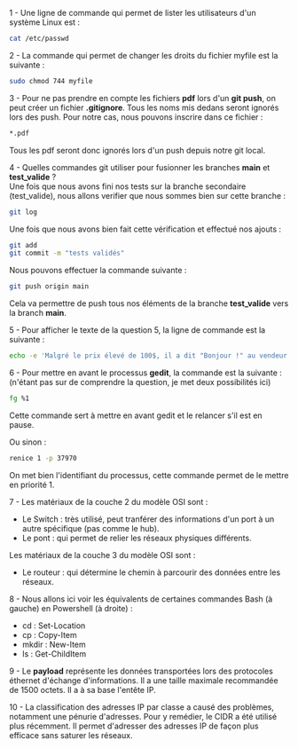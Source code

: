 1 - Une ligne de commande qui permet de lister les utilisateurs d'un système Linux est : 
```Bash
cat /etc/passwd
```
  

2 - La commande qui permet de changer les droits du fichier myfile est la suivante :
```Bash
sudo chmod 744 myfile
```
  
  
3 - Pour ne pas prendre en compte les fichiers **pdf** lors d'un **git push**, on peut créer un fichier **.gitignore**. Tous les noms mis dedans seront ignorés lors des push. Pour notre cas, nous pouvons inscrire dans ce fichier :
```Bash
*.pdf
```
Tous les pdf seront donc ignorés lors d'un push depuis notre git local.


4 - Quelles commandes git utiliser pour fusionner les branches **main** et **test_valide** ?  
Une fois que nous avons fini nos tests sur la branche secondaire (test_valide), nous allons verifier que nous sommes bien sur cette branche : 
```Bash
git log
```
Une fois que nous avons bien fait cette vérification et effectué nos ajouts : 
```Bash
git add
git commit -m "tests validés"
```

Nous pouvons effectuer la commande suivante : 
```Bash
git push origin main
```

Cela va permettre de push tous nos éléments de la branche **test_valide** vers la branch **main**.

5 - Pour afficher le texte de la question 5, la ligne de commande est la suivante : 
```Bash
echo -e 'Malgré le prix élevé de 100$, il a dit "Bonjour !" au vendeur :\n- "Bonjour est-ce que ce clavier fonctionne bien ?"\n- "Evidemment ! On peut tout écrire avec, que ce soit des pipe | ou bien des backslash \\\\ !"\n- "Même des tildes ~ ?"\n- "Evidemment !"'
```
  
  
6 - Pour mettre en avant le processus **gedit**, la commande est la suivante : 
(n'étant pas sur de comprendre la question, je met deux possibilités ici)  
```Bash
fg %1
```
Cette commande sert à mettre en avant gedit et le relancer s'il est en pause.
  
Ou sinon :
```Bash
renice 1 -p 37970
```
On met bien l'identifiant du processus, cette commande permet de le mettre en priorité 1.  


7 - Les matériaux de la couche 2 du modèle OSI sont : 
- Le Switch : très utilisé, peut tranférer des informations d'un  port à un autre spécifique (pas comme le hub).
- Le pont : qui permet de relier les réseaux physiques différents.

 Les matériaux de la couche 3 du modèle OSI sont :
 - Le routeur : qui détermine le chemin à parcourir des données entre les réseaux.

8 - Nous allons ici voir les équivalents de certaines commandes Bash (à gauche) en Powershell (à droite) :   

- cd : Set-Location
- cp : Copy-Item
- mkdir : New-Item
- ls : Get-ChildItem


9 - Le **payload** représente les données transportées lors des protocoles éthernet d'échange d'informations. Il a une taille maximale recommandée de 1500 octets. Il a à sa base l'entête IP.


10 - La classification des adresses IP par classe a causé des problèmes, notamment une pénurie d'adresses. Pour y remédier, le CIDR a été utilisé plus récemment. Il permet d'adresser des adresses IP de façon plus efficace sans saturer les réseaux.

